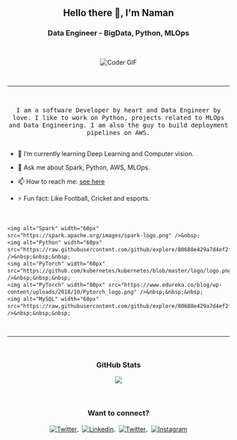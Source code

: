<h2 align="center">Hello there 👋, I'm Naman</h2>

<h3 align="center"> Data Engineer - BigData, Python, MLOps </h3>

&nbsp;&nbsp;


<p align="center">
  <img src="https://media.giphy.com/media/xT39D3tWC0jLA845s4/giphy.gif" alt="Coder GIF" height="300" width="450">
</p>

&nbsp;
<hr>
&nbsp;&nbsp;

<p align="center">
  <samp>
    I am a software Developer by heart and Data Engineer by love. I like to work on Python, projects related to MLOps and Data Engineering. I am also the guy to build deployment pipelines on AWS. <br />
  </samp>&nbsp;
<!-- - 🔭 I’m currently working on  -->

- 🌱 I’m currently learning Deep Learning and Computer vision.

- 💬 Ask me about Spark, Python, AWS, MLOps.

- 📫 How to reach me: [see here](https://github.com/namanphy#github-stats)

- ⚡ Fun fact: Like Football, Cricket and esports.

<!-- - 👯 I’m looking to collaborate on ... -->
<!-- - 🤔 I’m looking for help with ... -->
<!-- - 😄 Pronouns: ... -->
</p>
<br />

  <!-- <h3 align="center">Tech Stack</h3>
  <br />
  <p align="center">
    &nbsp;&nbsp; -->


  </p>
  <p align="center">
  
    <img alt="Spark" width="60px" src="https://spark.apache.org/images/spark-logo.png" />&nbsp;
    <img alt="Python" width="60px" src="https://raw.githubusercontent.com/github/explore/80688e429a7d4ef2fca1e82350fe8e3517d3494d/topics/python/python.png" />&nbsp;&nbsp;&nbsp;
    <img alt="PyTorch" width="60px" src="https://github.com/kubernetes/kubernetes/blob/master/logo/logo.png" />&nbsp;&nbsp;&nbsp;
    <img alt="PyTorch" width="80px" src="https://www.edureka.co/blog/wp-content/uploads/2018/10/Pytorch_logo.png" />&nbsp;&nbsp;&nbsp;
    <img alt="MySQL" width="60px" src="https://raw.githubusercontent.com/github/explore/80688e429a7d4ef2fca1e82350fe8e3517d3494d/topics/mysql/mysql.png" />&nbsp;&nbsp;&nbsp;
  </p>

&nbsp;
<hr>

<br />

<h3 align="center">GitHub Stats</h3>
<p align="center">
  <img height="170" src="https://github-readme-stats.vercel.app/api?username=namanphy&show_icons=true&count_private=true&hide_border=false&hide_title=true&theme=graywhite" />
</p>
&nbsp;

<h3 align="center">Want to connect?</h3>
<p align="center">
  <a href="mailto:namanphy@gmail.com">
    <img align="center" alt="Twitter" width="20px" src="https://cdn.jsdelivr.net/npm/simple-icons@3.13.0/icons/gmail.svg" />
  </a>&nbsp;
  <a href="https://www.linkedin.com/in/namanphy/">
    <img align="center" alt="Linkedin" width="20px" src="https://cdn.jsdelivr.net/npm/simple-icons@v3/icons/linkedin.svg" />
  </a>&nbsp;
  <a href="https://www.twitter.com/namanphy7/">
    <img align="center" alt="Twitter" width="20px" src="https://cdn.jsdelivr.net/npm/simple-icons@3.13.0/icons/twitter.svg" />
  </a>&nbsp;
  <a href="https://www.instagram.com/namn_b/">
    <img align="center" alt="Instagram" width="20px" src="https://cdn.jsdelivr.net/npm/simple-icons@v3/icons/instagram.svg" />
  </a>
</p>


